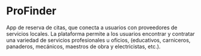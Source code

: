 # ProFinder
App de reserva de citas, que conecta a usuarios con proveedores de servicios locales. La plataforma permite a los usuarios encontrar y contratar una variedad de servicios profesionales u oficios, (educativos, carniceros, panaderos, mecánicos, maestros de obra y electricistas, etc.).
